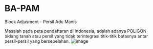 # BA-PAM

Block Adjusment - Persil Adu Manis

Masalah pada peta pendaftaran di Indonesia, adalah adanya POLIGON bidang tanah atau persil yang tidak terintegrasi titik-titik batasnya antar persil-persil yang bersebelahan.
![image](https://user-images.githubusercontent.com/38747409/154419186-36b6cd81-34de-40f6-bbb7-1de6c343ba52.png)
